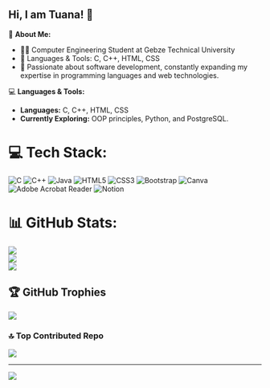 ## Hi, I am Tuana! 👋
📌 **About Me:**
- 👨‍💻 Computer Engineering Student at Gebze Technical University
- 🎯 Languages & Tools: C, C++, HTML, CSS
- 🌱 Passionate about software development, constantly expanding my expertise in programming languages and web technologies.

💻 **Languages & Tools:**
- **Languages:** C, C++, HTML, CSS
- **Currently Exploring:** OOP principles, Python, and PostgreSQL.


# 💻 Tech Stack:
![C](https://img.shields.io/badge/c-%2300599C.svg?style=for-the-badge&logo=c&logoColor=white) ![C++](https://img.shields.io/badge/c++-%2300599C.svg?style=for-the-badge&logo=c%2B%2B&logoColor=white) ![Java](https://img.shields.io/badge/java-%23ED8B00.svg?style=for-the-badge&logo=openjdk&logoColor=white) ![HTML5](https://img.shields.io/badge/html5-%23E34F26.svg?style=for-the-badge&logo=html5&logoColor=white) ![CSS3](https://img.shields.io/badge/css3-%231572B6.svg?style=for-the-badge&logo=css3&logoColor=white) ![Bootstrap](https://img.shields.io/badge/bootstrap-%238511FA.svg?style=for-the-badge&logo=bootstrap&logoColor=white) ![Canva](https://img.shields.io/badge/Canva-%2300C4CC.svg?style=for-the-badge&logo=Canva&logoColor=white) ![Adobe Acrobat Reader](https://img.shields.io/badge/Adobe%20Acrobat%20Reader-EC1C24.svg?style=for-the-badge&logo=Adobe%20Acrobat%20Reader&logoColor=white) ![Notion](https://img.shields.io/badge/Notion-%23000000.svg?style=for-the-badge&logo=notion&logoColor=white)
# 📊 GitHub Stats:
![](https://github-readme-stats.vercel.app/api?username=ovalriver23&theme=tokyonight&hide_border=false&include_all_commits=false&count_private=false)<br/>
![](https://github-readme-streak-stats.herokuapp.com/?user=ovalriver23&theme=tokyonight&hide_border=false)<br/>
![](https://github-readme-stats.vercel.app/api/top-langs/?username=ovalriver23&theme=tokyonight&hide_border=false&include_all_commits=false&count_private=false&layout=compact)

## 🏆 GitHub Trophies
![](https://github-profile-trophy.vercel.app/?username=ovalriver23&theme=dracula&no-frame=false&no-bg=true&margin-w=4)

### 🔝 Top Contributed Repo
![](https://github-contributor-stats.vercel.app/api?username=ovalriver23&limit=5&theme=dark&combine_all_yearly_contributions=true)

---
[![](https://visitcount.itsvg.in/api?id=ovalriver23&icon=0&color=0)](https://visitcount.itsvg.in)

<!-- Proudly created with GPRM ( https://gprm.itsvg.in ) -->
